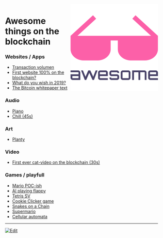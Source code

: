   <img src="https://raw.githubusercontent.com/github/explore/c304601f028774885ef27f72e6fe2d331729d8bc/topics/awesome/awesome.png" alt="" style="float:right">


# Awesome things on the blockchain <!--[![Awesome](https://cdn.rawgit.com/sindresorhus/awesome/d7305f38d29fed78fa85652e3a63e154dd8e8829/media/badge.svg)](https://github.com/bico-media/awesome) -->


### Websites / Apps

- [Transaction volumen](https://bico.media/a3deeef957f7079642c2169dc37b12856fd083ea2c7e762830bb9cf627561326.html)
- [First website 100% on the blockchain?](https://bico.media/729dcc63aa3cf388296177e86a564f8cd5d112be1a3cd43f5c71195fe5eab716.html)
- [What do you wish in 2019?](https://bico.media/c5b1e42d3ebcf0cdd348b255f77064f1fe59adb333c417118b795e80886cc2aa.html)
- [The Bitcoin whitepaper text](https://bico.media/df356acebad6642bf7859d2de48eb3d6e3917d9cd360dcb8eea02ca7d7602206.html)

### Audio

- [Piano](https://bico.media/0a68bb439a78ab5a721f0a139abedcbe0259f7f050fbba2ebed6006bb953bd5e.html)
- [Chill (45s)](https://bico.media/5ec3aa4453d29a270ebef1a7390e36082833ff00fcd3fbff1188f618a5fa4037)

### Art

- [Planty](https://bico.media/f4d0765ed0f5c129ac9006b71a61fb51b324161bb7bca1b04d81dd9b8062fc1d)

### Video

- [First ever cat-video on the blockchain (30s)](https://bico.media/8d29c20fd086ad5aa859037eb9bb25aaf6ebb84706965c4c662bbdb40e9cba02)


### Games / playfull

- [Mario POC-ish](https://bico.media/c3825037851ac15e9a0887da0a2b6ad49d126b4ff3f362d38e4b32a0e9b3807e)
- [AI playing flappy](https://bico.media/7a304727ff7fc11916d281118a270e7faea5f48a03713f250ea416109a082593)
- [Tetris SV](https://bico.media/14734bc19a533ab6c510ebd419ad1e980603b1f62084b3f24b7c3d440ec6bfea)
- [Cookie Clicker game](https://bico.media/51ee979caa82de4f8f0e17a745d0d372c9da95a24228c05cc3ffe54e242d7d27)
- [Snakes on a Chain](https://bico.media/de372321d049ef6ca0fdb1e80f37b57f8473bdf5a90fee3451a68221915b72a0.html)
- [Supermario](https://bico.media/ffe8f32c9003a50a82a7d1a68a4ca40cbc0429718e483c8dc79fbd6ddc8a4089.html)
- [Cellular automata](https://bico.media/f830cad9c888f1715b7af7350aeff24676a5c00295928da631a71fb965fb58e8)

----

[![Edit](https://img.shields.io/badge/Edit%20on-Github-green.svg)](https://github.com/bico-media/awesome)

